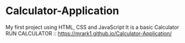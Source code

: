 # Calculator-Application
My first project using HTML, CSS and JavaScript It is a basic Calculator
RUN CALCULATOR ::  https://mrark1.github.io/Calculator-Application/
